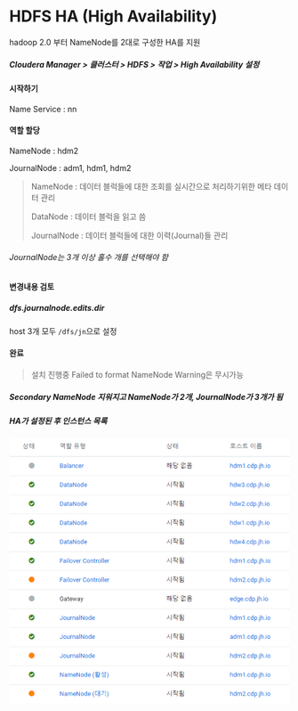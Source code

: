 # HDFS HA (High Availability)

hadoop 2.0 부터 NameNode를 2대로 구성한 HA를 지원



##### Cloudera Manager > 클러스터 > HDFS > 작업 > High Availability 설정



#### 시작하기

Name Service : nn



#### 역할 할당

NameNode : hdm2

JournalNode : adm1, hdm1, hdm2

> NameNode : 데이터 블럭들에 대한 조회를 실시간으로 처리하기위한 메타 데이터 관리
>
> DataNode : 데이터 블럭을 읽고 씀
>
> JournalNode : 데이터 블럭들에 대한 이력(Journal)들 관리

###### 	JournalNode는 3개 이상 홀수 개를 선택해야 함



#### 변경내용 검토

##### dfs.journalnode.edits.dir

host 3개 모두 `/dfs/jn`으로 설정



#### 완료

> 설치 진행중 Failed to format NameNode Warning은 무시가능

##### Secondary NameNode 지워지고 NameNode가 2개, JournalNode가 3개가 됨



##### HA가 설정된 후 인스턴스 목록

![HDFS_HA](.\image\HDFS_HA.PNG)
